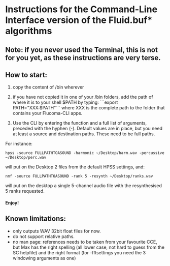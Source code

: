 # Instructions for the Command-Line Interface version of the Fluid.buf* algorithms

## Note: if you never used the Terminal, this is not for you yet, as these instructions are very terse.

## How to start:

1) copy the content of /bin wherever

2) if you have not copied it in one of your /bin folders, add the path of where it is to your shell $PATH by typing:
```export PATH="XXX:$PATH"```
where XXX is the complete path to the folder that contains your Flucoma-CLI apps.

3) Use the CLI by entering the function and a full list of arguments, preceded with the hyphen (-). Default values are in place, but you need at least a source and destination paths. These need to be full paths.

For instance:
```
hpss -source FULLPATHTOASOUND -harmonic ~/Desktop/harm.wav -percussive ~/Desktop/perc.wav
```

will put on the Desktop 2 files from the default HPSS settings, and:

```
nmf -source FULLPATHTOASOUND -rank 5 -resynth ~/Desktop/ranks.wav
```

will put on the desktop a single 5-channel audio file with the resynthesised 5 ranks requested.

#### Enjoy!


## Known limitations:
- only outputs WAV 32bit float files for now.
- do not support relative paths.
- no man page: references needs to be taken from your favourite CCE, but Max has the right spelling (all lower case, not hard to guess from the SC helpfile) and the right format (for -fftsettings you need the 3 windowing arguments as one)
